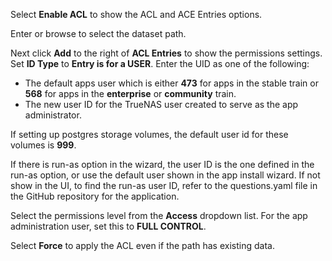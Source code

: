 &NewLine;

Select **Enable ACL** to show the ACL and ACE Entries options.

Enter or browse to select the dataset path. 

Next click **Add** to the right of **ACL Entries** to show the permissions settings.
Set **ID Type** to **Entry is for a USER**.
Enter the UID as one of the following:
* The default apps user which is either **473** for apps in the stable train or **568** for apps in the **enterprise** or **community** train.
* The new user ID for the TrueNAS user created to serve as the app administrator.

If setting up postgres storage volumes, the default user id for these volumes is **999**.

If there is run-as option in the wizard, the user ID is the one defined in the run-as option, or use the default user shown in the app install wizard.
If not show in the UI, to find the run-as user ID, refer to the questions.yaml file in the GitHub repository for the application.

Select the permissions level from the **Access** dropdown list. For the app administration user, set this to **FULL CONTROL**.

Select **Force** to apply the ACL even if the path has existing data.